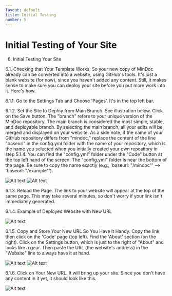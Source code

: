 ```yaml
---
layout: default
title: Initial Testing
number: 5
---
```


# Initial Testing of Your Site

6. Initial Testing Your Site

6.1. Checking that Your Template Works. So your new copy of MinDoc
already can be converted into a website, using GitHub's tools. It's just
a blank website (for now), since you haven't added any content. Still,
it makes sense to make sure you can deploy your site before you put more
work into it. Here's how.

6.1.1. Go to the Settings Tab and Choose 'Pages'. It's in the top left
bar.

6.1.2. Set the Site to Deploy from Main Branch. See illustration below.
Click on the Save button. The \"branch" refers to your unique version of
the MinDoc repository. The main branch is considered the most simple,
stable, and deployable branch. By selecting the main branch, all your
edits will be merged and displayed on your website. As a side note, if
the name of your GitHub repository differs from \"mindoc,\" replace the
content of the line \"baseurl\" in the config.yml folder with the name
of your repository, which is the name you selected when you initially
created your own repository in step 5.1.4. You can find the "config.yml"
folder under the "Code" button at the top left hand of the screen. The
"config.yml" folder is near the bottom of the page. Be sure to copy the
name exactly (e.g., \'baseurl: \"/mindoc\"\' \--\> \'baseurl:
\"/example\"\').

![Alt text](image-3.png)
![Alt text](image-4.png)

6.1.3. Reload the Page. The link to your website will appear at the top
of the same page. This may take several minutes, so don't worry if your
link isn't immediately generated.

6.1.4. Example of Deployed Website with New URL

![Alt text](image-5.png)

6.1.5. Copy and Store Your New URL So You Have It Handy. Copy the link,
then click on the 'Code' page (top left). Find the 'About' section (on
the right). Click on the Settings button, which is just to the right of
"About" and looks like a gear. Then paste the URL (the website's
address) in the "Website" line to always have it at hand.

![Alt text](image-7.png)
![Alt text](image-8.png)

6.1.6. Click on Your New URL. It will bring up your site. Since you
don't have any content in it yet, it should look like this.

![Alt text](image-10.png)
